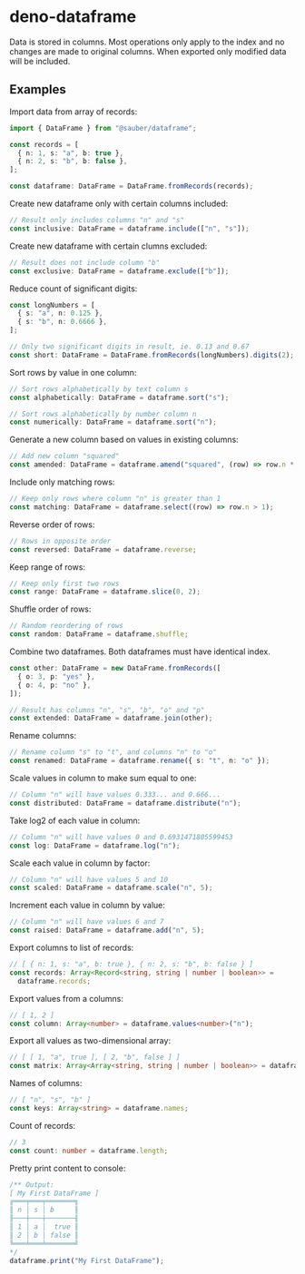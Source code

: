 # deno-dataframe

Data is stored in columns. Most operations only apply to the index and no
changes are made to original columns. When exported only modified data will be
included.

## Examples

Import data from array of records:

```typescript
import { DataFrame } from "@sauber/dataframe";

const records = [
  { n: 1, s: "a", b: true },
  { n: 2, s: "b", b: false },
];

const dataframe: DataFrame = DataFrame.fromRecords(records);
```

Create new dataframe only with certain columns included:

```typescript
// Result only includes columns "n" and "s"
const inclusive: DataFrame = dataframe.include(["n", "s"]);
```

Create new dataframe with certain clumns excluded:

```typescript
// Result does not include column "b"
const exclusive: DataFrame = dataframe.exclude(["b"]);
```

Reduce count of significant digits:

```typescript
const longNumbers = [
  { s: "a", n: 0.125 },
  { s: "b", n: 0.6666 },
];

// Only two significant digits in result, ie. 0.13 and 0.67
const short: DataFrame = DataFrame.fromRecords(longNumbers).digits(2);
```

Sort rows by value in one column:

```typescript
// Sort rows alphabetically by text column s
const alphabetically: DataFrame = dataframe.sort("s");

// Sort rows alphabetically by number column n
const numerically: DataFrame = dataframe.sort("n");
```

Generate a new column based on values in existing columns:

```typescript
// Add new column "squared"
const amended: DataFrame = dataframe.amend("squared", (row) => row.n * row.n);
```

Include only matching rows:

```typescript
// Keep only rows where column "n" is greater than 1
const matching: DataFrame = dataframe.select((row) => row.n > 1);
```

Reverse order of rows:

```typescript
// Rows in opposite order
const reversed: DataFrame = dataframe.reverse;
```

Keep range of rows:

```typescript
// Keep only first two rows
const range: DataFrame = dataframe.slice(0, 2);
```

Shuffle order of rows:

```typescript
// Random reordering of rows
const random: DataFrame = dataframe.shuffle;
```

Combine two dataframes. Both dataframes must have identical index.

```typescript
const other: DataFrame = new DataFrame.fromRecords([
  { o: 3, p: "yes" },
  { o: 4, p: "no" },
]);

// Result has columns "n", "s", "b", "o" and "p"
const extended: DataFrame = dataframe.join(other);
```

Rename columns:

```typescript
// Rename column "s" to "t", and columns "n" to "o"
const renamed: DataFrame = dataframe.rename({ s: "t", n: "o" });
```

Scale values in column to make sum equal to one:

```typescript
// Column "n" will have values 0.333... and 0.666...
const distributed: DataFrame = dataframe.distribute("n");
```

Take log2 of each value in column:

```typescript
// Column "n" will have values 0 and 0.6931471805599453
const log: DataFrame = dataframe.log("n");
```

Scale each value in column by factor:

```typescript
// Column "n" will have values 5 and 10
const scaled: DataFrame = dataframe.scale("n", 5);
```

Increment each value in column by value:

```typescript
// Column "n" will have values 6 and 7
const raised: DataFrame = dataframe.add("n", 5);
```

Export columns to list of records:

```typescript
// [ { n: 1, s: "a", b: true }, { n: 2, s: "b", b: false } ]
const records: Array<Record<string, string | number | boolean>> =
  dataframe.records;
```

Export values from a columns:

```typescript
// [ 1, 2 ]
const column: Array<number> = dataframe.values<number>("n");
```

Export all values as two-dimensional array:

```typescript
// [ [ 1, "a", true ], [ 2, "b", false ] ]
const matrix: Array<Array<string, string | number | boolean>> = dataframe.grid;
```

Names of columns:

```typescript
// [ "n", "s", "b" ]
const keys: Array<string> = dataframe.names;
```

Count of records:

```typescript
// 3
const count: number = dataframe.length;
```

Pretty print content to console:

```typescript
/** Output:
[ My First DataFrame ]
╔═══╤═══╤═══════╗
║ n │ s │ b     ║
╟───┼───┼───────╢
║ 1 │ a │  true ║
║ 2 │ b │ false ║
╚═══╧═══╧═══════╝
*/
dataframe.print("My First DataFrame");
```
